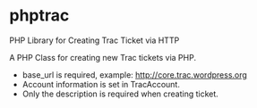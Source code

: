 phptrac
=======

PHP Library for Creating Trac Ticket via HTTP

A PHP Class for creating new Trac tickets via PHP.

 * base_url is required, example: http://core.trac.wordpress.org
 * Account information is set in TracAccount.
 * Only the description is required when creating ticket.
